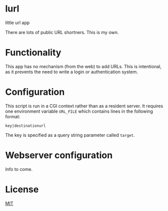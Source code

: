 # lurl
little url app

There are lots of public URL shortners. This is my own.

# Functionality

This app has no mechanism (from the web) to add URLs. This is intentional, as
it prevents the need to write a login or authentication system.

# Configuration

This script is run in a CGI context rather than as a resident server.
It requires one environment variable `URL_FILE` which contains lines in the
following format:

```
key|destinationurl
```

The key is specified as a query string parameter called `target`.

# Webserver configuration

Info to come.

# License

[MIT](LICENSE.TXT)
